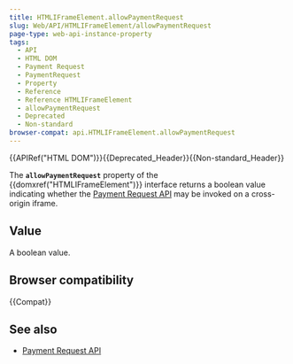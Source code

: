 ```yaml
---
title: HTMLIFrameElement.allowPaymentRequest
slug: Web/API/HTMLIFrameElement/allowPaymentRequest
page-type: web-api-instance-property
tags:
  - API
  - HTML DOM
  - Payment Request
  - PaymentRequest
  - Property
  - Reference
  - Reference HTMLIFrameElement
  - allowPaymentRequest
  - Deprecated
  - Non-standard
browser-compat: api.HTMLIFrameElement.allowPaymentRequest
---
```


{{APIRef("HTML DOM")}}{{Deprecated_Header}}{{Non-standard_Header}}

The **`allowPaymentRequest`** property of the
{{domxref("HTMLIFrameElement")}} interface returns a boolean value indicating
whether the [Payment Request API](/en-US/docs/Web/API/Payment_Request_API) may be invoked on a cross-origin iframe.

## Value

A boolean value.

## Browser compatibility

{{Compat}}

## See also

- [Payment Request API](/en-US/docs/Web/API/Payment_Request_API)
